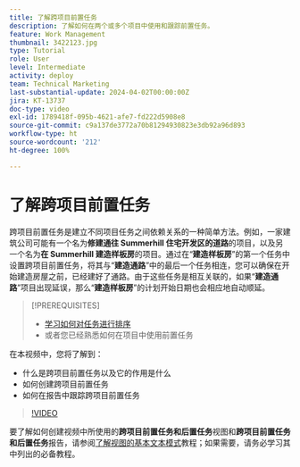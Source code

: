 ```yaml
---
title: 了解跨项目前置任务
description: 了解如何在两个或多个项目中使用和跟踪前置任务。
feature: Work Management
thumbnail: 3422123.jpg
type: Tutorial
role: User
level: Intermediate
activity: deploy
team: Technical Marketing
last-substantial-update: 2024-04-02T00:00:00Z
jira: KT-13737
doc-type: video
exl-id: 1789418f-095b-4621-afe7-fd222d5908e8
source-git-commit: c9a137de3772a70b81294930823e3db92a96d893
workflow-type: ht
source-wordcount: '212'
ht-degree: 100%

---
```


# 了解跨项目前置任务

跨项目前置任务是建立不同项目任务之间依赖关系的一种简单方法。例如，一家建筑公司可能有一个名为&#x200B;**修建通往 Summerhill 住宅开发区的道路**&#x200B;的项目，以及另一个名为&#x200B;**在 Summerhill 建造样板房**&#x200B;的项目。通过在“**建造样板房**”的第一个任务中设置跨项目前置任务，将其与“**建造通路**”中的最后一个任务相连，您可以确保在开始建造房屋之前，已经建好了通路。由于这些任务是相互关联的，如果“**建造通路**”项目出现延误，那么“**建造样板房**”的计划开始日期也会相应地自动顺延。

>[!PREREQUISITES]
>
>* [学习如何对任务进行排序](https://experienceleague.adobe.com/docs/workfront-learn/tutorials-workfront/manage-work/tasks/learn-to-sequence-tasks.html?lang=zh-Hans)
>* 或者您已经熟悉如何在项目中使用前置任务


在本视频中，您将了解到：

* 什么是跨项目前置任务以及它的作用是什么
* 如何创建跨项目前置任务
* 如何在报告中跟踪跨项目前置任务

>[!VIDEO](https://video.tv.adobe.com/v/3422123/?quality=12&learn=on)

要了解如何创建视频中所使用的&#x200B;**跨项目前置任务和后置任务**&#x200B;视图和&#x200B;**跨项目前置任务和后置任务**&#x200B;报告，请参阅[了解视图的基本文本模式](https://experienceleague.adobe.com/docs/workfront-learn/tutorials-workfront/reporting/intermediate-reporting/basic-text-mode-for-views.html?lang=zh-Hans)教程；如果需要，请务必学习其中列出的必备教程。
